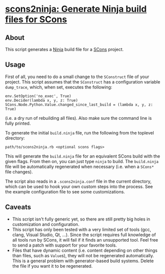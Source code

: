 # [scons2ninja: Generate Ninja build files for SCons](http://el-tramo.be/scons2ninja)

## About

This script generates a [Ninja](http://martine.github.io/ninja/) build file for a
[SCons](http://scons.org) project.

## Usage

First of all, you need to do a small change to the `SConstruct` file of your project.
This script assumes that the `SConstruct` has a configuration variable 
`dump_trace`, which, when set, executes the following:

    env.SetOption('no_exec', True)
    env.Decider(lambda x, y, z: True)
    SCons.Node.Python.Value.changed_since_last_build = (lambda x, y, z: True)

(i.e. a dry run of rebuilding all files). Also make sure the command line
is fully printed.

To generate the initial `build.ninja` file, run the following from the
toplevel directory:

    path/to/scons2ninja.rb <optional scons flags>

This will generate the `build.ninja` file for an equivalent SCons build with the given flags. 
From then on, you can just type `ninja` to build.
The `build.ninja` file will be automatically regenerated when necessary (i.e. when a 
`SCons*` file changes).

The script also reads in a `.scons2ninja.conf` file in the current directory, which can
be used to hook your own custom steps into the process. See the example configuration file
to see some customizations.

## Caveats

- This script isn't fully generic yet, so there are still pretty big holes in customization and
  configuration.
- This script has only been tested with a very limited set of tools (gcc, clang, Visual Studio,
  Qt, ...). Since the script requires full
  knowledge of all tools run by SCons, it will fail if it finds an unsupported tool. Feel free
  to send a patch with support for your favorite tools.
- Files that have dynamic content (i.e. content depending on other things than files, such as
  `Value`s), they will not be regenerated automatically. This is a general problem with generator-based
  build systems. Delete the file if you want it to be regenerated.
